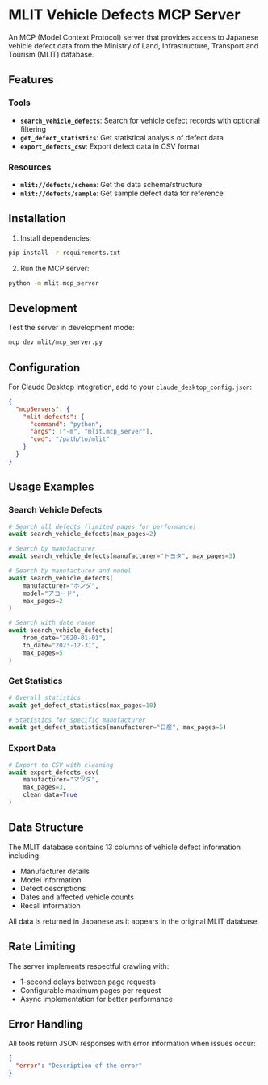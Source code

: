 # MLIT Vehicle Defects MCP Server

An MCP (Model Context Protocol) server that provides access to Japanese vehicle defect data from the Ministry of Land, Infrastructure, Transport and Tourism (MLIT) database.

## Features

### Tools
- **`search_vehicle_defects`**: Search for vehicle defect records with optional filtering
- **`get_defect_statistics`**: Get statistical analysis of defect data  
- **`export_defects_csv`**: Export defect data in CSV format

### Resources
- **`mlit://defects/schema`**: Get the data schema/structure
- **`mlit://defects/sample`**: Get sample defect data for reference

## Installation

1. Install dependencies:
```bash
pip install -r requirements.txt
```

2. Run the MCP server:
```bash
python -m mlit.mcp_server
```

## Development

Test the server in development mode:
```bash
mcp dev mlit/mcp_server.py
```

## Configuration

For Claude Desktop integration, add to your `claude_desktop_config.json`:

```json
{
  "mcpServers": {
    "mlit-defects": {
      "command": "python",
      "args": ["-m", "mlit.mcp_server"],
      "cwd": "/path/to/mlit"
    }
  }
}
```

## Usage Examples

### Search Vehicle Defects
```python
# Search all defects (limited pages for performance)
await search_vehicle_defects(max_pages=2)

# Search by manufacturer
await search_vehicle_defects(manufacturer="トヨタ", max_pages=3)

# Search by manufacturer and model
await search_vehicle_defects(
    manufacturer="ホンダ", 
    model="アコード", 
    max_pages=2
)

# Search with date range
await search_vehicle_defects(
    from_date="2020-01-01",
    to_date="2023-12-31",
    max_pages=5
)
```

### Get Statistics
```python
# Overall statistics
await get_defect_statistics(max_pages=10)

# Statistics for specific manufacturer
await get_defect_statistics(manufacturer="日産", max_pages=5)
```

### Export Data
```python
# Export to CSV with cleaning
await export_defects_csv(
    manufacturer="マツダ",
    max_pages=3,
    clean_data=True
)
```

## Data Structure

The MLIT database contains 13 columns of vehicle defect information including:
- Manufacturer details
- Model information  
- Defect descriptions
- Dates and affected vehicle counts
- Recall information

All data is returned in Japanese as it appears in the original MLIT database.

## Rate Limiting

The server implements respectful crawling with:
- 1-second delays between page requests
- Configurable maximum pages per request
- Async implementation for better performance

## Error Handling

All tools return JSON responses with error information when issues occur:
```json
{
  "error": "Description of the error"
}
```